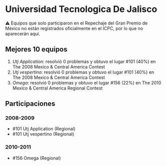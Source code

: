 # Universidad Tecnologica De Jalisco

:warning: Equipos que solo participaron en el Repechaje del Gran Premio de México no están registrados oficialmente en el ICPC, por lo que no aparecerán aquí.

## Mejores 10 equipos

1. _Utj Application_: resolvió 0 problemas y obtuvo el lugar #101 (40%) en The 2008 Mexico & Central America Contest
1. _Utj vespertino_: resolvió 0 problemas y obtuvo el lugar #101 (40%) en The 2008 Mexico & Central America Contest
1. _Omega_: resolvió 0 problemas y obtuvo el lugar #156 (22%) en The 2010 Mexico & Central America Regional Contest

## Participaciones

### 2008-2009

- #101 Utj Application (Regional)
- #101 Utj vespertino (Regional)

### 2010-2011

- #156 Omega (Regional)



